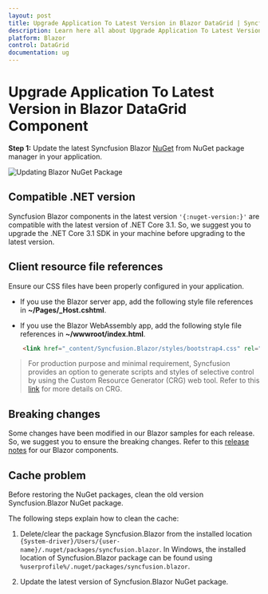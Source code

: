 ```yaml
---
layout: post
title: Upgrade Application To Latest Version in Blazor DataGrid | Syncfusion
description: Learn here all about Upgrade Application To Latest Version in Syncfusion Blazor DataGrid component and more.
platform: Blazor
control: DataGrid
documentation: ug
---
```


# Upgrade Application To Latest Version in Blazor DataGrid Component

**Step 1:** Update the latest Syncfusion Blazor [NuGet](https://www.nuget.org/packages/Syncfusion.Blazor/) from NuGet package manager in your application.

![Updating Blazor NuGet Package](../images/blazor-datagrid-update-nuget-package.PNG)

## Compatible .NET version

Syncfusion Blazor components in the latest version `'{:nuget-version:}'` are compatible with the latest version of .NET Core 3.1. So, we suggest you to upgrade the .NET Core 3.1 SDK in your machine before upgrading to the latest version.

## Client resource file references

Ensure our CSS files have been properly configured in your application.

* If you use the Blazor server app, add the following style file references in **~/Pages/_Host.cshtml**.

* If you use the Blazor WebAssembly app, add the following style file references in **~/wwwroot/index.html**.

```html
    <link href="_content/Syncfusion.Blazor/styles/bootstrap4.css" rel="stylesheet" />
```

> For production purpose and minimal requirement, Syncfusion provides an option to generate scripts and styles of selective control by using the Custom Resource Generator (CRG) web tool. Refer to this [link](https://crg.syncfusion.com/) for more details on CRG.

## Breaking changes

Some changes have been modified in our Blazor samples for each release. So, we suggest you to ensure the breaking changes. Refer to this [release notes](https://blazor.syncfusion.com/documentation/release-notes/index/) for our Blazor components.

## Cache problem

Before restoring the NuGet packages, clean the old version Syncfusion.Blazor NuGet package.

The following steps explain how to clean the cache:

1. Delete/clear the package Syncfusion.Blazor from the installed location `{System-driver}/Users/{user-name}/.nuget/packages/syncfusion.blazor`. In Windows, the installed location of Syncfusion.Blazor package can be found using `%userprofile%/.nuget/packages/syncfusion.blazor`.

2. Update the latest version of Syncfusion.Blazor NuGet package.